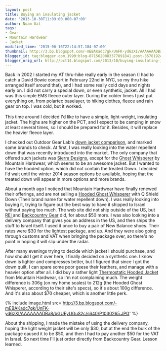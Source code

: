 ```yaml
---
layout: post
title: Buying an insulating jacket
date: '2013-10-30T11:09:00.000-07:00'
author: Noam Gal
tags:
- Gear
- Mountain Hardwear
- Jacket
modified_time: '2015-06-16T22:14:57.184-07:00'
thumbnail: http://3.bp.blogspot.com/-mEBAKadc7gk/UnFK-yd6zXI/AAAAAAADBa8/bGUEyUGuS2c/s72-c/P1030265.JPG
blogger_id: tag:blogger.com,1999:blog-8715620883377891841.post-3578192428061899129
blogger_orig_url: http://pct14.blogspot.com/2013/10/buying-insulating-jacket.html
---
```


Back in 2002 I started my AT thru-hike really early in the season (I had to catch a David Bowie concert in February 22nd in NYC, so my thru hike arranged itself around that), and I had some really cold days and nights early on. I did not carry a special down, or even synthetic, jacket. All I had was this simple EMS fleece outer layer. During the colder times I just put everything on, from polartec baselayer, to hiking clothes, fleece and rain gear on top. I was cold, but it worked.<br/><br/>This time around I decided I'd like to have a simple, light-weight, insulating jacket. The highs are higher on the PCT, and I expect to be camping in snow at least several times, so I should be prepared for it. Besides, it will replace the heavier fleece layer.

I checked out Outdoor Gear Lab's [down jacket comparison](http://www.outdoorgearlab.com/Down-Jacket-Reviews), and marked some brands to check. At first, I was really looking into the water repellent down that was recently introduced into the market. The only company that offered such jackets was [Sierra Designs](http://www.sierradesigns.com/c-34-insulated.aspx), except for the [Ghost Whisperer](http://www.mountainhardwear.com/mens-ghost-whisperer-down-jacket-OM5678.html?colorID=293) by Mountain Hardwear, which seems to be an awesome jacket. But I wanted to have the hooded option, which did not contain the treated Down. I decided I'd wait until the winter 2014 season options be available, hoping that the treated down will appear in more options and more brands.

About a month ago I noticed that Mountain Hardwear have finally renewed their offerings, and are not selling a [Hooded Ghost Whisperer](http://www.mountainhardwear.com/mens-ghost-whisperer-hooded-down-jacket-OM5714.html?colorID=010) with Q Shield Down (Their brand name for water repellent down). I was really looking into buying it, trying to figure out the best way to have it shipped to Israel without paying too much. The web site did not ship outside of the US, but [REI ](http://www.rei.com/)and [Backcountry Gear](http://www.backcountrygear.com/) did, for about $50 more. I was also looking into a delivery company that gives you an address in the US, and then ships the stuff to Israel itself. I used it once to buy a pair of New Balance shoes. Their rates were $30 for the lightest package, and up. And they were also going through customs and VAT when bringing the package over, so there's no point in hoping it will slip under the radar.

After many evenings trying to decide which jacket I should purchase, and how should I get it over here, I finally decided on a synthetic one. I know down is lighter and compresses better, but I figured that since I got the down quilt, I can spare some poor geese their feathers, and manage with a heavier option after all. I did buy a rather light [Thermostatic Hooded Jacket](http://www.mountainhardwear.com/mens-thermostatic-hooded-jacket-OM5667.html?colorID=372) from Mountain Hardwear, so I'm not complaining much. The weight difference is 306g (on my home scales) to 212g (the Hooded Ghost Whisperer, according to their site's specs), so it's about 100g difference. And it's also about $70 cheaper, which is another little perk.

{% include image.html src='http://3.bp.blogspot.com/-mEBAKadc7gk/UnFK-yd6zXI/AAAAAAADBa8/bGUEyUGuS2c/s640/P1030265.JPG' %}

About the shipping, I made the mistake of using the delivery company, hoping the light weight jacket will be only $30, but at the end the bulk of the package caused it to be $50, and then I had to pay another $50 for the VAT in Israel. So next time I'll just order directly from Backcountry Gear. Lesson learned.
